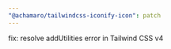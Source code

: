 ```yaml
---
"@achamaro/tailwindcss-iconify-icon": patch
---
```


fix: resolve addUtilities error in Tailwind CSS v4
